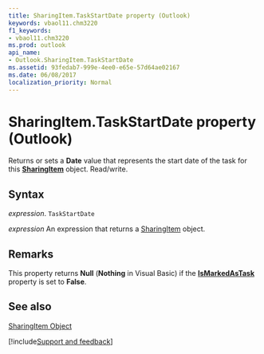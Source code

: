 ```yaml
---
title: SharingItem.TaskStartDate property (Outlook)
keywords: vbaol11.chm3220
f1_keywords:
- vbaol11.chm3220
ms.prod: outlook
api_name:
- Outlook.SharingItem.TaskStartDate
ms.assetid: 93fedab7-999e-4ee0-e65e-57d64ae02167
ms.date: 06/08/2017
localization_priority: Normal
---
```



# SharingItem.TaskStartDate property (Outlook)

Returns or sets a **Date** value that represents the start date of the task for this **[SharingItem](Outlook.SharingItem.md)** object. Read/write.


## Syntax

_expression_. `TaskStartDate`

 _expression_ An expression that returns a [SharingItem](Outlook.SharingItem.md) object.


## Remarks

This property returns  **Null** (**Nothing** in Visual Basic) if the **[IsMarkedAsTask](Outlook.SharingItem.IsMarkedAsTask.md)** property is set to **False**.


## See also


[SharingItem Object](Outlook.SharingItem.md)

[!include[Support and feedback](~/includes/feedback-boilerplate.md)]